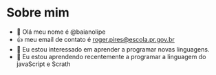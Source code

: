 # Sobre mim
- 👋 Olá meu nome é @baianolipe
- :+1: meu email de contato é roger.pires@escola.pr.gov.br
- 👀 Eu estou interessado em aprender a programar novas linguagens.
- 🌱 Eu estou aprendendo recentemente a programar a linguagem do javaScript e Scrath


